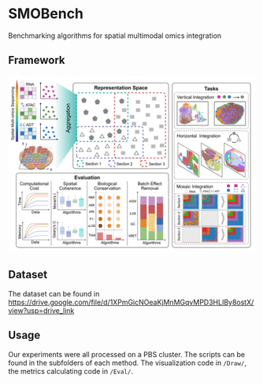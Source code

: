 # SMOBench
Benchmarking algorithms for spatial multimodal omics integration
## Framework
![Local Image](./Framework/FrameWork.jpg)
## Dataset
The dataset can be found in https://drive.google.com/file/d/1XPmGicNOeaKjMnMGqvMPD3HLIBy8ostX/view?usp=drive_link
## Usage
Our experiments were all processed on a PBS cluster. The scripts can be found in the subfolders of each method. The visualization code in `/Draw/`, the metrics calculating code in `/Eval/`.
